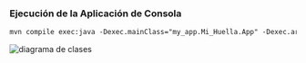 ### Ejecución de la Aplicación de Consola

```markdown
mvn compile exec:java -Dexec.mainClass="my_app.Mi_Huella.App" -Dexec.args="-m src/main/resources/mediciones.csv -p src/main/resources/parametros.csv"
```

![diagrama de clases](https://www.plantuml.com/plantuml/dpng/TL71Ri8m3BtxAoAEIFs17X3Ja7RPj0Fi0qm8bQSqHYOzGCI_hrQRGI4zHS_lENv-NfyZIknQ3-yUpsVpBGq6kg8b3Wa4hnosR0bzRRPHA3HWExg36y1ZXwbMPaSdthZ7wej4Hz6HR9dzsO_CX-D6K7KlcgspaGM6fyTlufv4oyfyaMltmW1MLyimGU3-TVMu0fwSztJWZAFwPriFYx258Feyh3n-f3wo9fUMLRLeCLmMvhDhK3Pk9xZ7NuOXta8uptPksUxqWwJ4j6IgQZMvLu4VWW4NkZPxJVSHaplC6YdS8u77IB4x_AVYEJHQUEuUBpNxkVgR9NU25srFqDSoq8oLQVDX1v200lKkwv9VE58e4ZfBsuUmIeAr2uUkzNy0)
